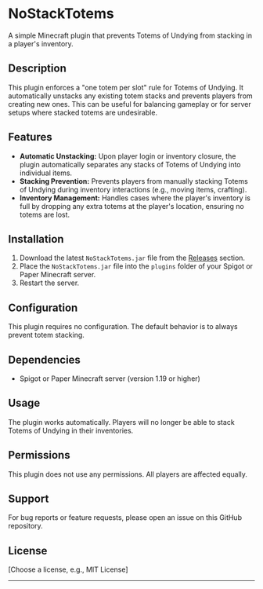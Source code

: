 # NoStackTotems

A simple Minecraft plugin that prevents Totems of Undying from stacking in a player's inventory.

## Description

This plugin enforces a "one totem per slot" rule for Totems of Undying. It automatically unstacks any existing totem stacks and prevents players from creating new ones. This can be useful for balancing gameplay or for server setups where stacked totems are undesirable.

## Features

*   **Automatic Unstacking:** Upon player login or inventory closure, the plugin automatically separates any stacks of Totems of Undying into individual items.
*   **Stacking Prevention:** Prevents players from manually stacking Totems of Undying during inventory interactions (e.g., moving items, crafting).
*   **Inventory Management:** Handles cases where the player's inventory is full by dropping any extra totems at the player's location, ensuring no totems are lost.

## Installation

1.  Download the latest `NoStackTotems.jar` file from the [Releases](https://github.com/Daniel-Farmer/NoStackTotems/tree/Releases]) section.
2.  Place the `NoStackTotems.jar` file into the `plugins` folder of your Spigot or Paper Minecraft server.
3.  Restart the server.

## Configuration

This plugin requires no configuration.  The default behavior is to always prevent totem stacking.

## Dependencies

*   Spigot or Paper Minecraft server (version 1.19 or higher)

## Usage

The plugin works automatically.  Players will no longer be able to stack Totems of Undying in their inventories.

## Permissions

This plugin does not use any permissions. All players are affected equally.

## Support

For bug reports or feature requests, please open an issue on this GitHub repository.

## License

[Choose a license, e.g., MIT License]

---
